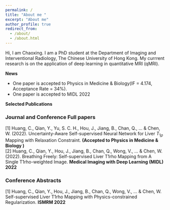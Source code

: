```yaml
---
permalink: /
title: "About me "
excerpt: "About me"
author_profile: true
redirect_from: 
  - /about/
  - /about.html
---
```


Hi, I am Chaoxing. I am a PhD student at the  Department of Imaging and Interventional Radiology, The Chinese University of Hong Kong. My currrent research is on the application of deep learning in quantitative MRI (qMRI).   

    
      
        
          
            
            
  
 **News**  
   * One paper is accepted to Physics in Medicine & Biology(IF = 4.174, Acceptance Rate = 34%).
   * One paper is accepted to MIDL 2022  
  
  
 **Selected Publications**  
 ### Journal and Conference Full papers   
 [1] Huang, C., Qian, Y., Yu, S. C. H., Hou, J., Jiang, B., Chan, Q., ... & Chen, W. (2022). Uncertainty-Aware Self-supervised Neural Network for Liver $T_ {1\rho}$ Mapping with Relaxation Constraint. **(Accepted to Physics in Medicine & Biology )**   
 [2] Huang, C., Qian, Y., Hou, J., Jiang, B., Chan, Q., Wong, V., ... & Chen, W. (2022). Breathing Freely: Self-supervised Liver T1rho Mapping from A Single T1rho-weighted Image. **Medical Imaging with Deep Learning (MIDL) 2022**  
 
### Conference Abstracts  
 [1] Huang, C., Qian, Y., Hou, J., Jiang, B., Chan, Q., Wong, V., ... & Chen, W. Self-supervised Liver T1rho Mapping with Physics-constrained Regularization. **ISMRM 2022** 
